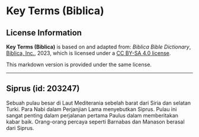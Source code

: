 # Key Terms (Biblica)

## License Information

**Key Terms (Biblica)** is based on and adapted from: _Biblica Bible Dictionary_, [Biblica, Inc.](https://www.biblica.com/), 2023, which is licensed under a [CC BY-SA 4.0 license](https://creativecommons.org/licenses/by-sa/4.0/legalcode.en).

This markdown version is provided under the same license.



--------------------------------

## Siprus (id: 203247)

Sebuah pulau besar di Laut Mediterania sebelah barat dari Siria dan selatan Turki. Para Nabi dalam Perjanjian Lama menyebutkan Siprus. Pulau ini sangat penting dalam perjalanan pertama Paulus dalam memberitakan kabar baik. Orang\-orang percaya seperti Barnabas dan Manason berasal dari Siprus. 


